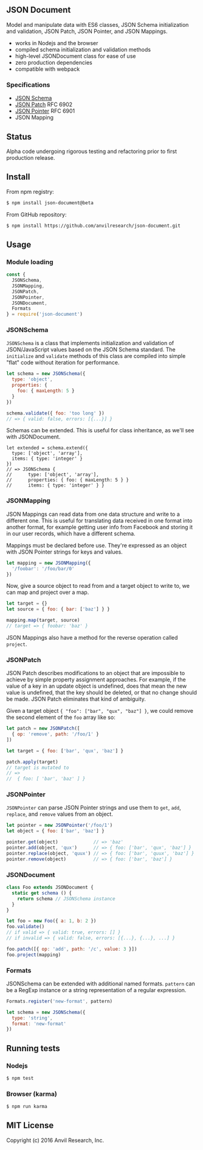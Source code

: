 ## JSON Document

Model and manipulate data with ES6 classes, JSON Schema initialization and validation, JSON Patch, JSON Pointer, and JSON Mappings. 

* works in Nodejs and the browser
* compiled schema initialization and validation methods
* high-level JSONDocument class for ease of use
* zero production dependencies
* compatible with webpack

### Specifications

* [JSON Schema](http://json-schema.org/documentation.html)
* [JSON Patch](https://tools.ietf.org/html/rfc6902) RFC 6902
* [JSON Pointer](https://tools.ietf.org/html/rfc6901) RFC 6901
* JSON Mapping

## Status

Alpha code undergoing rigorous testing and refactoring prior to first production release.

## Install

From npm registry:

```bash
$ npm install json-document@beta
```

From GitHub repository:

```bash
$ npm install https://github.com/anvilresearch/json-document.git
```

## Usage

### Module loading

```javascript
const {
  JSONSchema,
  JSONMapping,
  JSONPatch,
  JSONPointer,
  JSONDocument,
  Formats
} = require('json-document')
```

### JSONSchema

`JSONSchema` is a class that implements initialization and validation of
JSON/JavaScript values based on the JSON Schema standard. The `initialize` and
`validate` methods of this class are compiled into simple "flat" code without
iteration for performance.

```javascript
let schema = new JSONSchema({
  type: 'object',
  properties: {
    foo: { maxLength: 5 }
  }
})

schema.validate({ foo: 'too long' })
// => { valid: false, errors: [{...}] }
```

Schemas can be extended. This is useful for class inheritance, as we'll see
with JSONDocument.

```
let extended = schema.extend({
  type: ['object', 'array'],
  items: { type: 'integer' }
})
// => JSONSchema {
//      type: ['object', 'array'],
//      properties: { foo: { maxLength: 5 } }
//      items: { type: 'integer' } }
```

### JSONMapping

JSON Mappings can read data from one data structure and write to a different 
one. This is useful for translating data received in one format into another
format, for example getting user info from Facebook and storing it in our 
user records, which have a different schema.

Mappings must be declared before use. They're expressed as an object with 
JSON Pointer strings for keys and values.

```javascript
let mapping = new JSONMapping({
  '/foobar': '/foo/bar/0'
})
```

Now, give a source object to read from and a target object to write to, we can
map and project over a map.

```javascript
let target = {}
let source = { foo: { bar: ['baz'] } }

mapping.map(target, source)
// target => { foobar: 'baz' }
```

JSON Mappings also have a method for the reverse operation called `project`.

### JSONPatch

JSON Patch describes modifications to an object that are impossible to achieve 
by simple property assignment approaches. For example, if the value of a key in
an update object is undefined, does that mean the new value is undefined, that 
the key should be deleted, or that no change should be made. JSON Patch 
eliminates that kind of ambiguity.

Given a target object `{ "foo": ["bar", "qux", "baz"] }`, we could remove the
second element of the `foo` array like so:

```javascript
let patch = new JSONPatch([
  { op: 'remove', path: '/foo/1' }
])

let target = { foo: ['bar', 'qux', 'baz'] }

patch.apply(target)
// target is mutated to 
// =>
//  { foo: [ 'bar', 'baz' ] }
```

### JSONPointer

`JSONPointer` can parse JSON Pointer strings and use them to `get`, `add`, 
`replace`, and `remove` values from an object.

```javascript
let pointer = new JSONPointer('/foo/1')
let object = { foo: ['bar', 'baz'] }

pointer.get(object)             // => 'baz'
pointer.add(object, 'qux')      // => { foo: ['bar', 'qux', 'baz'] }
pointer.replace(object, 'quux') // => { foo: ['bar', 'quux', 'baz'] }
pointer.remove(object)          // => { foo: ['bar', 'baz'] }
```

### JSONDocument

```javascript
class Foo extends JSONDocument {
  static get schema () {
    return schema // JSONSchema instance
  }
}

let foo = new Foo({ a: 1, b: 2 })
foo.validate()
// if valid => { valid: true, errors: [] }
// if invalid => { valid: false, errors: [{...}, {...}, ...] }

foo.patch([{ op: 'add', path: '/c', value: 3 }])
foo.project(mapping)
```

### Formats

JSONSchema can be extended with additional named formats. `pattern` can
be a RegExp instance or a string representation of a regular expression.

```javascript
Formats.register('new-format', pattern)

let schema = new JSONSchema({
  type: 'string',
  format: 'new-format'
})
```

## Running tests

### Nodejs

```bash
$ npm test
```

### Browser (karma)

```bash
$ npm run karma
```

## MIT License

Copyright (c) 2016 Anvil Research, Inc.
